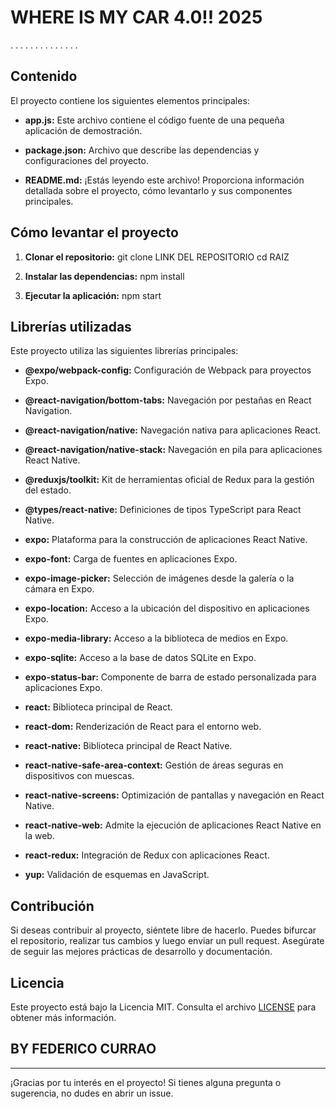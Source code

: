 
# WHERE IS MY CAR 4.0!! 2025



.
.
.
.
.
.
.
.
.
.
.
.
.
. 
 
## Contenido

El proyecto contiene los siguientes elementos principales:

- **app.js:** Este archivo contiene el código fuente de una pequeña aplicación de demostración.

- **package.json:** Archivo que describe las dependencias y configuraciones del proyecto.

- **README.md:** ¡Estás leyendo este archivo! Proporciona información detallada sobre el proyecto, cómo levantarlo y sus componentes principales.

## Cómo levantar el proyecto

1. **Clonar el repositorio:**
git clone LINK DEL REPOSITORIO
cd RAIZ

2. **Instalar las dependencias:**
npm install


3. **Ejecutar la aplicación:**
npm start 


## Librerías utilizadas

Este proyecto utiliza las siguientes librerías principales:

- **@expo/webpack-config:** Configuración de Webpack para proyectos Expo.

- **@react-navigation/bottom-tabs:** Navegación por pestañas en React Navigation.

- **@react-navigation/native:** Navegación nativa para aplicaciones React.

- **@react-navigation/native-stack:** Navegación en pila para aplicaciones React Native.

- **@reduxjs/toolkit:** Kit de herramientas oficial de Redux para la gestión del estado.

- **@types/react-native:** Definiciones de tipos TypeScript para React Native.

- **expo:** Plataforma para la construcción de aplicaciones React Native.

- **expo-font:** Carga de fuentes en aplicaciones Expo.

- **expo-image-picker:** Selección de imágenes desde la galería o la cámara en Expo.

- **expo-location:** Acceso a la ubicación del dispositivo en aplicaciones Expo.

- **expo-media-library:** Acceso a la biblioteca de medios en Expo.

- **expo-sqlite:** Acceso a la base de datos SQLite en Expo.

- **expo-status-bar:** Componente de barra de estado personalizada para aplicaciones Expo.

- **react:** Biblioteca principal de React.

- **react-dom:** Renderización de React para el entorno web.

- **react-native:** Biblioteca principal de React Native.

- **react-native-safe-area-context:** Gestión de áreas seguras en dispositivos con muescas.

- **react-native-screens:** Optimización de pantallas y navegación en React Native.

- **react-native-web:** Admite la ejecución de aplicaciones React Native en la web.

- **react-redux:** Integración de Redux con aplicaciones React.

- **yup:** Validación de esquemas en JavaScript.

## Contribución

Si deseas contribuir al proyecto, siéntete libre de hacerlo. Puedes bifurcar el repositorio, realizar tus cambios y luego enviar un pull request. Asegúrate de seguir las mejores prácticas de desarrollo y documentación.

## Licencia

Este proyecto está bajo la Licencia MIT. Consulta el archivo [LICENSE](LICENSE) para obtener más información.


## BY FEDERICO CURRAO
---

¡Gracias por tu interés en el proyecto! Si tienes alguna pregunta o sugerencia, no dudes en abrir un issue.
